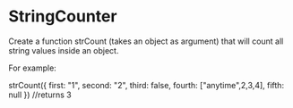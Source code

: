 # StringCounter

Create a function strCount (takes an object as argument) that will count all string values inside an object.


For example:

strCount({
  first: "1",
  second: "2",
  third: false,
  fourth: ["anytime",2,3,4],
  fifth:  null
  })
  //returns 3